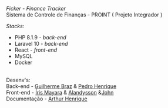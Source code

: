 *Ficker - Finance Tracker*
<br>
Sistema de Controle de Finanças - PROINT ( Projeto Integrador )

*Stacks:*
- PHP 8.1.9 - *back-end*
- Laravel 10 - *back-end*
- React - *front-end*
- MySQL
- Docker
<br>
Desenv's:
<br>
Back-end - <a href="https://github.com/Gbzzz">Guilherme Braz</a> & <a href="https://github.com/PHPdro">Pedro Henrique</a>
<br>
Front-end - <a href="https://github.com/irismayara">Íris Mayara</a> & <a href="https://github.com/alandysson">Alandysson</a> &<a href="https://github.com/Johnviti">John</a>
<br>
Documentação - <a href="https://github.com/Arthur-4">Arthur Henrique</a>
